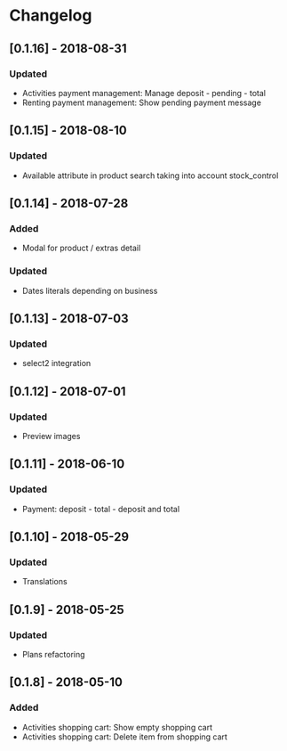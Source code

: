 # Changelog

## [0.1.16] - 2018-08-31
### Updated
- Activities payment management: Manage deposit - pending - total
- Renting payment management: Show pending payment message

## [0.1.15] - 2018-08-10
### Updated
- Available attribute in product search taking into account stock_control

## [0.1.14] - 2018-07-28
### Added
- Modal for product / extras detail
### Updated
- Dates literals depending on business

## [0.1.13] - 2018-07-03
### Updated
- select2 integration

## [0.1.12] - 2018-07-01
### Updated
- Preview images

## [0.1.11] - 2018-06-10
### Updated
- Payment: deposit - total - deposit and total

## [0.1.10] - 2018-05-29
### Updated
- Translations

## [0.1.9] - 2018-05-25
### Updated
- Plans refactoring

## [0.1.8] - 2018-05-10
### Added
- Activities shopping cart: Show empty shopping cart
- Activities shopping cart: Delete item from shopping cart